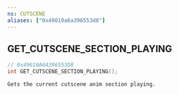 ```yaml
---
ns: CUTSCENE
aliases: ["0x49010a6a396553d8"]
---
```

## GET_CUTSCENE_SECTION_PLAYING

```c
// 0x49010A6A396553D8
int GET_CUTSCENE_SECTION_PLAYING();
```

```
Gets the current cutscene anim section playing.
```
